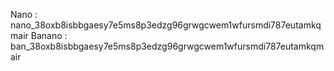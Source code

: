 Nano : nano_38oxb8isbbgaesy7e5ms8p3edzg96grwgcwem1wfursmdi787eutamkqmair
Banano : ban_38oxb8isbbgaesy7e5ms8p3edzg96grwgcwem1wfursmdi787eutamkqmair

